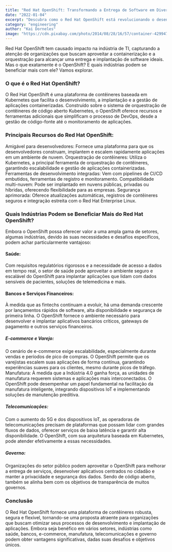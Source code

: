 ```yaml
---
title: "Red Hat OpenShift: Transformando a Entrega de Software em Diversas Indústrias"
date: "2022-01-04"
excerpt: "Descubra como o Red Hat OpenShift está revolucionando o desenvolvimento e a implantação de aplicações em setores como saúde, finanças e e-commerce."
category: "engineering"
author: "Kai Dorneles"
image: "https://cdn.pixabay.com/photo/2014/08/28/16/57/container-429947_1280.jpg"
---
```


Red Hat OpenShift tem causado impacto na indústria de TI, capturando a atenção de organizações que buscam aproveitar a containerização e a orquestração para alcançar uma entrega e implantação de software ideais. Mas o que exatamente é o OpenShift? E quais indústrias podem se beneficiar mais com ele? Vamos explorar.

### O que é o Red Hat OpenShift?
O Red Hat OpenShift é uma plataforma de contêineres baseada em Kubernetes que facilita o desenvolvimento, a implantação e a gestão de aplicações containerizadas. Construído sobre o sistema de orquestração de contêineres de código aberto Kubernetes, o OpenShift oferece recursos e ferramentas adicionais que simplificam o processo de DevOps, desde a gestão de código-fonte até o monitoramento de aplicações.

### Principais Recursos do Red Hat OpenShift:
Amigável para desenvolvedores: Fornece uma plataforma para que os desenvolvedores construam, implantem e escalem rapidamente aplicações em um ambiente de nuvem.
Orquestração de contêineres: Utiliza o Kubernetes, a principal ferramenta de orquestração de contêineres, garantindo escalabilidade e gestão de aplicações containerizadas.
Ferramentas de desenvolvimento integradas: Vem com pipelines de CI/CD embutidos, ferramentas de registro e monitoramento.
Compatibilidade multi-nuvem: Pode ser implantado em nuvens públicas, privadas ou híbridas, oferecendo flexibilidade para as empresas.
Segurança aprimorada: Oferece atualizações automáticas, registros de contêineres seguros e integração estreita com o Red Hat Enterprise Linux.

### Quais Indústrias Podem se Beneficiar Mais do Red Hat OpenShift?
Embora o OpenShift possa oferecer valor a uma ampla gama de setores, algumas indústrias, devido às suas necessidades e desafios específicos, podem achar particularmente vantajoso:

#### Saúde: 
Com requisitos regulatórios rigorosos e a necessidade de acesso a dados em tempo real, o setor de saúde pode aproveitar o ambiente seguro e escalável do OpenShift para implantar aplicações que lidam com dados sensíveis de pacientes, soluções de telemedicina e mais.

#### Bancos e Serviços Financeiros:
À medida que as fintechs continuam a evoluir, há uma demanda crescente por lançamentos rápidos de software, alta disponibilidade e segurança de primeira linha. O OpenShift fornece o ambiente necessário para desenvolver e implantar aplicativos bancários críticos, gateways de pagamento e outros serviços financeiros.

##### E-commerce e Varejo: 
O cenário de e-commerce exige escalabilidade, especialmente durante vendas e períodos de pico de compras. O OpenShift permite que os varejistas escalem suas aplicações de forma contínua, garantindo experiências suaves para os clientes, mesmo durante picos de tráfego.
Manufatura: À medida que a Indústria 4.0 ganha força, as unidades de manufatura requerem sistemas e aplicações mais interconectados. O OpenShift pode desempenhar um papel fundamental na facilitação da manufatura inteligente, integrando dispositivos IoT e implementando soluções de manutenção preditiva.

##### Telecomunicações: 
Com o aumento do 5G e dos dispositivos IoT, as operadoras de telecomunicações precisam de plataformas que possam lidar com grandes fluxos de dados, oferecer serviços de baixa latência e garantir alta disponibilidade. O OpenShift, com sua arquitetura baseada em Kubernetes, pode atender efetivamente a essas necessidades.

##### Governo: 
Organizações do setor público podem aproveitar o OpenShift para melhorar a entrega de serviços, desenvolver aplicativos centrados no cidadão e manter a privacidade e segurança dos dados. Sendo de código aberto, também se alinha bem com os objetivos de transparência de muitos governos.

### Conclusão
O Red Hat OpenShift fornece uma plataforma de contêineres robusta, segura e flexível, tornando-se uma proposta atraente para organizações que buscam otimizar seus processos de desenvolvimento e implantação de aplicações. Embora seja benéfico em vários setores, indústrias como saúde, bancos, e-commerce, manufatura, telecomunicações e governo podem obter vantagens significativas, dadas suas desafios e objetivos únicos.